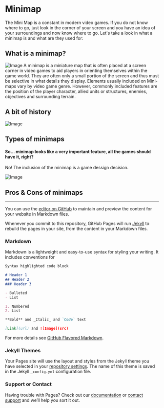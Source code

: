 # Minimap
The Mini Map is a constant in modern video games. If you do not know where to go, just look in the corner of your screen and you have an idea of your surroundings and now know where to go. Let's take a look in what a minimap is and what are they used for:

## What is a minimap?
![Image](http://i.imgur.com/D88CpN0.png)
A minimap is a miniature map that is often placed at a screen corner in video games to aid players in orienting themselves within the game world. They are often only a small portion of the screen and thus must be selective in what details they display. Elements usually included on Mini-maps vary by video game genre. However, commonly included features are the position of the player character, allied units or structures, enemies, objectives and surrounding terrain.

## A bit of history
![Image](https://www.c64-wiki.com/images/c/cb/Defender_Animation.gif)

## Types of minimaps

#### So... minimap looks like a very important feature, all the games should have it, right?
No! The inclusion of the minimap is a game dessign decision. 

![Image](http://i.imgur.com/gzrTfO8.jpg)

## Pros & Cons of minimaps



____________________________________________________________________________________________________________________________________
You can use the [editor on GitHub](https://github.com/dafral/Project2_Minimap_Research/edit/master/README.md) to maintain and preview the content for your website in Markdown files.

Whenever you commit to this repository, GitHub Pages will run [Jekyll](https://jekyllrb.com/) to rebuild the pages in your site, from the content in your Markdown files.

### Markdown

Markdown is a lightweight and easy-to-use syntax for styling your writing. It includes conventions for

```markdown
Syntax highlighted code block

# Header 1
## Header 2
### Header 3

- Bulleted
- List

1. Numbered
2. List

**Bold** and _Italic_ and `Code` text

[Link](url) and ![Image](src)
```

For more details see [GitHub Flavored Markdown](https://guides.github.com/features/mastering-markdown/).

### Jekyll Themes

Your Pages site will use the layout and styles from the Jekyll theme you have selected in your [repository settings](https://github.com/dafral/Project2_Minimap_Research/settings). The name of this theme is saved in the Jekyll `_config.yml` configuration file.

### Support or Contact

Having trouble with Pages? Check out our [documentation](https://help.github.com/categories/github-pages-basics/) or [contact support](https://github.com/contact) and we’ll help you sort it out.
